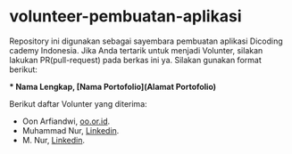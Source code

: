 # volunteer-pembuatan-aplikasi
Repository ini digunakan sebagai sayembara pembuatan aplikasi Dicoding cademy Indonesia. Jika Anda tertarik untuk menjadi Volunter, silakan lakukan PR(pull-request) pada berkas ini ya. Silakan gunakan format berikut:


**\* Nama Lengkap, [Nama Portofolio](Alamat Portofolio)**


Berikut daftar Volunter yang diterima:

* Oon Arfiandwi, [oo.or.id](https://oo.or.id).
* Muhammad Nur, [Linkedin](https://www.linkedin.com/in/gilang-adhan/).
* M. Nur, [Linkedin](https://www.linkedin.com/in/gilang-adhan/).
